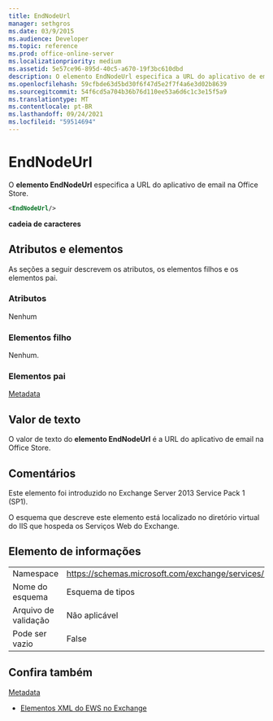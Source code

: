 ```yaml
---
title: EndNodeUrl
manager: sethgros
ms.date: 03/9/2015
ms.audience: Developer
ms.topic: reference
ms.prod: office-online-server
ms.localizationpriority: medium
ms.assetid: 5e57ce96-895d-40c5-a670-19f3bc610dbd
description: O elemento EndNodeUrl especifica a URL do aplicativo de email na Office Store.
ms.openlocfilehash: 59cfbde63d5bd30f6f47d5e2f7f4a6e3d02b8639
ms.sourcegitcommit: 54f6cd5a704b36b76d110ee53a6d6c1c3e15f5a9
ms.translationtype: MT
ms.contentlocale: pt-BR
ms.lasthandoff: 09/24/2021
ms.locfileid: "59514694"
---
```

# <a name="endnodeurl"></a>EndNodeUrl

O **elemento EndNodeUrl** especifica a URL do aplicativo de email na Office Store. 
  
```XML
<EndNodeUrl/>
```

 **cadeia de caracteres**
## <a name="attributes-and-elements"></a>Atributos e elementos

As seções a seguir descrevem os atributos, os elementos filhos e os elementos pai.
  
### <a name="attributes"></a>Atributos

Nenhum
  
### <a name="child-elements"></a>Elementos filho

Nenhum.
  
### <a name="parent-elements"></a>Elementos pai

[Metadata](metadata-ex15websvcsotherref.md)
  
## <a name="text-value"></a>Valor de texto

O valor de texto do **elemento EndNodeUrl** é a URL do aplicativo de email na Office Store. 
  
## <a name="remarks"></a>Comentários

Este elemento foi introduzido no Exchange Server 2013 Service Pack 1 (SP1).
  
O esquema que descreve este elemento está localizado no diretório virtual do IIS que hospeda os Serviços Web do Exchange.
  
## <a name="element-information"></a>Elemento de informações

|||
|:-----|:-----|
|Namespace  <br/> | https://schemas.microsoft.com/exchange/services/2006/types  <br/> |
|Nome do esquema  <br/> |Esquema de tipos  <br/> |
|Arquivo de validação  <br/> |Não aplicável  <br/> |
|Pode ser vazio  <br/> |False  <br/> |
   
## <a name="see-also"></a>Confira também



[Metadata](metadata-ex15websvcsotherref.md)


- [Elementos XML do EWS no Exchange](ews-xml-elements-in-exchange.md)

